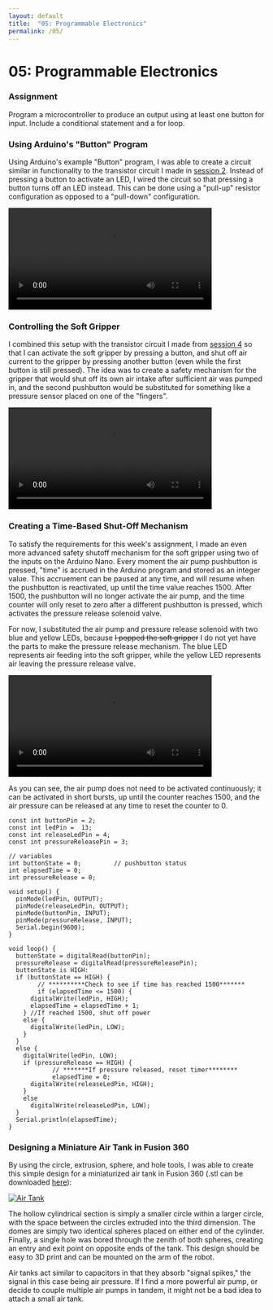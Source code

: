 ```yaml
---
layout: default
title:  "05: Programmable Electronics"
permalink: /05/
---
```


# 05: Programmable Electronics

### Assignment

Program a microcontroller to produce an output using at least one button for input. Include a conditional statement and a for loop.

### Using Arduino's \"Button\" Program

Using Arduino's example \"Button\" program, I was able to create a circuit similar in functionality to the transistor circuit I made in [session 2](https://kem406.github.io/PHYS-S12/02/). Instead of pressing a button to activate an LED, I wired the circuit so that pressing a button turns off an LED instead. This can be done using a \"pull-up\" resistor configuration as opposed to a \"pull-down\" configuration.

<video width="400" controls>
	<source src="button.mp4" type="video/mp4">
</video>

### Controlling the Soft Gripper

I combined this setup with the transistor circuit I made from [session 4](https://kem406.github.io/PHYS-S12/04/) so that I can activate the soft gripper by pressing a button, and shut off air current to the gripper by pressing another button \(even while the first button is still pressed\). The idea was to create a safety mechanism for the gripper that would shut off its own air intake after sufficient air was pumped in, and the second pushbutton would be substituted for something like a pressure sensor placed on one of the \"fingers\".

<video width="400" controls>
	<source src="gripper.mp4" type="video/mp4">
</video>

### Creating a Time-Based Shut-Off Mechanism

To satisfy the requirements for this week's assignment, I made an even more advanced safety shutoff mechanism for the soft gripper using two of the inputs on the Arduino Nano. Every moment the air pump pushbutton is pressed, \"time\" is accrued in the Arduino program and stored as an integer value. This accruement can be paused at any time, and will resume when the pushbutton is reactivated, up until the time value reaches 1500. After 1500, the pushbutton will no longer activate the air pump, and the time counter will only reset to zero after a different pushbutton is pressed, which activates the pressure release solenoid valve.

For now, I substituted the air pump and pressure release solenoid with two blue and yellow LEDs, because ~~I popped the soft gripper~~ I do not yet have the parts to make the pressure release mechanism. The blue LED represents air feeding into the soft gripper, while the yellow LED represents air leaving the pressure release valve.

<video width="400" controls>
	<source src="timecounter.mp4" type="video/mp4">
</video>

As you can see, the air pump does not need to be activated continuously; it can be activated in short bursts, up until the counter reaches 1500, and the air pressure can be released at any time to reset the counter to 0.

```
const int buttonPin = 2;     
const int ledPin =  13;      
const int releaseLedPin = 4;
const int pressureReleasePin = 3;

// variables
int buttonState = 0;         // pushbutton status
int elapsedTime = 0;
int pressureRelease = 0;

void setup() {
  pinMode(ledPin, OUTPUT);
  pinMode(releaseLedPin, OUTPUT);
  pinMode(buttonPin, INPUT);
  pinMode(pressureRelease, INPUT);
  Serial.begin(9600);
}

void loop() {
  buttonState = digitalRead(buttonPin);
  pressureRelease = digitalRead(pressureReleasePin);
  buttonState is HIGH:
  if (buttonState == HIGH) {
		// **********Check to see if time has reached 1500*******
		if (elapsedTime <= 1500) {
      digitalWrite(ledPin, HIGH);
      elapsedTime = elapsedTime + 1;
    } //If reached 1500, shut off power
    else {
      digitalWrite(ledPin, LOW);
    }
  }
  else {
    digitalWrite(ledPin, LOW);
    if (pressureRelease == HIGH) {
			// *******If pressure released, reset timer********
			elapsedTime = 0;
      digitalWrite(releaseLedPin, HIGH);
    }
    else
      digitalWrite(releaseLedPin, LOW);
  }
  Serial.println(elapsedTime);
}
```

### Designing a Miniature Air Tank in Fusion 360

By using the circle, extrusion, sphere, and hole tools, I was able to create this simple design for a miniaturized air tank in Fusion 360 \(.stl can be downloaded [here](https://kem406.github.io/PHYS-S12/05/tank.stl)\):

[<img src="airtank.png" alt="Air Tank">](https://kem406.github.io/PHYS-S12/05/airtank.png)

The hollow cylindrical section is simply a smaller circle within a larger circle, with the space between the circles extruded into the third dimension. The domes are simply two identical spheres placed on either end of the cylinder. Finally, a single hole was bored through the zenith of both spheres, creating an entry and exit point on opposite ends of the tank. This design should be easy to 3D print and can be mounted on the arm of the robot.

Air tanks act similar to capacitors in that they absorb "signal spikes," the signal in this case being air pressure. If I find a more powerful air pump, or decide to couple multiple air pumps in tandem, it might not be a bad idea to attach a small air tank.
